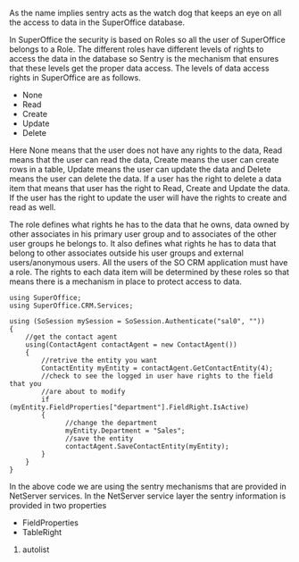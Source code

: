 <properties date="2016-06-24"
SortOrder="5"
/>

As the name implies sentry acts as the watch dog that keeps an eye on all the access to data in the SuperOffice database.

In SuperOffice the security is based on Roles so all the user of SuperOffice belongs to a Role. The different roles have different levels of rights to access the data in the database so Sentry is the mechanism that ensures that these levels get the proper data access. The levels of data access rights in SuperOffice are as follows.

* None
* Read
* Create
* Update
* Delete

 

Here None means that the user does not have any rights to the data, Read means that the user can read the data, Create means the user can create rows in a table, Update means the user can update the data and Delete means the user can delete the data. If a user has the right to delete a data item that means that user has the right to Read, Create and Update the data. If the user has the right to update the user will have the rights to create and read as well.

The role defines what rights he has to the data that he owns, data owned by other associates in his primary user group and to associates of the other user groups he belongs to. It also defines what rights he has to data that belong to other associates outside his user groups and external users/anonymous users. All the users of the SO CRM application must have a role. The rights to each data item will be determined by these roles so that means there is a mechanism in place to protect access to data.

```
using SuperOffice;
using SuperOffice.CRM.Services;
 
using (SoSession mySession = SoSession.Authenticate("sal0", ""))
{
    //get the contact agent
    using(ContactAgent contactAgent = new ContactAgent())
    {
        //retrive the entity you want
        ContactEntity myEntity = contactAgent.GetContactEntity(4);
        //check to see the logged in user have rights to the field that you
        //are about to modify
        if (myEntity.FieldProperties["department"].FieldRight.IsActive)
        {
              //change the department
              myEntity.Department = "Sales";
              //save the entity
              contactAgent.SaveContactEntity(myEntity);
        }
    }
}
```

 

In the above code we are using the sentry mechanisms that are provided in NetServer services. In the NetServer service layer the sentry information is provided in two properties

* FieldProperties
* TableRight  

 

1. autolist
